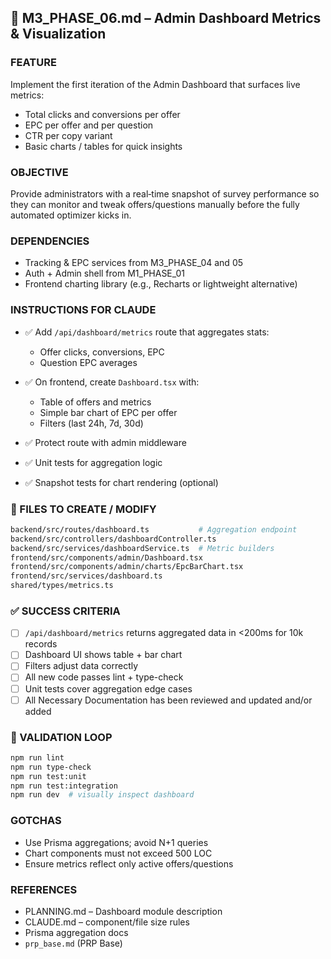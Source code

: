 ## 🚀 M3\_PHASE\_06.md – Admin Dashboard Metrics & Visualization

### FEATURE

Implement the first iteration of the Admin Dashboard that surfaces live metrics:

* Total clicks and conversions per offer
* EPC per offer and per question
* CTR per copy variant
* Basic charts / tables for quick insights

### OBJECTIVE

Provide administrators with a real‑time snapshot of survey performance so they can monitor and tweak offers/questions manually before the fully automated optimizer kicks in.

### DEPENDENCIES

* Tracking & EPC services from M3\_PHASE\_04 and 05
* Auth + Admin shell from M1\_PHASE\_01
* Frontend charting library (e.g., Recharts or lightweight alternative)

### INSTRUCTIONS FOR CLAUDE

* ✅ Add `/api/dashboard/metrics` route that aggregates stats:

  * Offer clicks, conversions, EPC
  * Question EPC averages
* ✅ On frontend, create `Dashboard.tsx` with:

  * Table of offers and metrics
  * Simple bar chart of EPC per offer
  * Filters (last 24h, 7d, 30d)
* ✅ Protect route with admin middleware
* ✅ Unit tests for aggregation logic
* ✅ Snapshot tests for chart rendering (optional)

### 📁 FILES TO CREATE / MODIFY

```bash
backend/src/routes/dashboard.ts           # Aggregation endpoint
backend/src/controllers/dashboardController.ts
backend/src/services/dashboardService.ts  # Metric builders
frontend/src/components/admin/Dashboard.tsx
frontend/src/components/admin/charts/EpcBarChart.tsx
frontend/src/services/dashboard.ts
shared/types/metrics.ts
```

### ✅ SUCCESS CRITERIA

* [ ] `/api/dashboard/metrics` returns aggregated data in <200ms for 10k records
* [ ] Dashboard UI shows table + bar chart
* [ ] Filters adjust data correctly
* [ ] All new code passes lint + type-check
* [ ] Unit tests cover aggregation edge cases
* [ ] All Necessary Documentation has been reviewed and updated and/or added

### 🧪 VALIDATION LOOP

```bash
npm run lint
npm run type-check
npm run test:unit
npm run test:integration
npm run dev  # visually inspect dashboard
```

### GOTCHAS

* Use Prisma aggregations; avoid N+1 queries
* Chart components must not exceed 500 LOC
* Ensure metrics reflect only active offers/questions

### REFERENCES

* PLANNING.md – Dashboard module description
* CLAUDE.md – component/file size rules
* Prisma aggregation docs
* `prp_base.md` (PRP Base)
